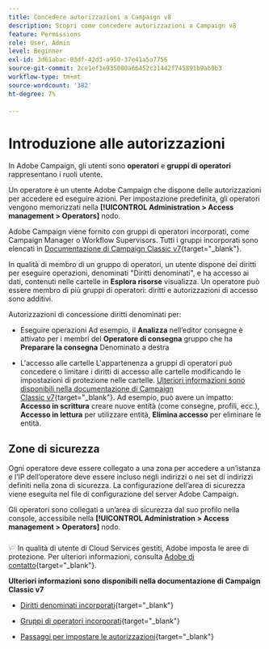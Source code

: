 ```yaml
---
title: Concedere autorizzazioni a Campaign v8
description: Scopri come concedere autorizzazioni a Campaign v8
feature: Permissions
role: User, Admin
level: Beginner
exl-id: 3d61abac-03df-42d3-a950-37e41a5a7756
source-git-commit: 2ce1ef1e935080a66452c31442f745891b9ab9b3
workflow-type: tm+mt
source-wordcount: '382'
ht-degree: 7%

---
```


# Introduzione alle autorizzazioni

In Adobe Campaign, gli utenti sono **operatori** e **gruppi di operatori** rappresentano i ruoli utente.

Un operatore è un utente Adobe Campaign che dispone delle autorizzazioni per accedere ed eseguire azioni. Per impostazione predefinita, gli operatori vengono memorizzati nella **[!UICONTROL Administration > Access management > Operators]** nodo.

Adobe Campaign viene fornito con gruppi di operatori incorporati, come Campaign Manager o Workflow Supervisors. Tutti i gruppi incorporati sono elencati in [Documentazione di Campaign Classic v7](https://experienceleague.adobe.com/docs/campaign-classic/using/getting-started/permissions/access-management-groups.html?lang=en#default-groups){target=&quot;_blank&quot;}.

In qualità di membro di un gruppo di operatori, un utente dispone dei diritti per eseguire operazioni, denominati &quot;Diritti denominati&quot;, e ha accesso ai dati, contenuti nelle cartelle in **Esplora risorse** visualizza. Un operatore può essere membro di più gruppi di operatori: diritti e autorizzazioni di accesso sono additivi.

Autorizzazioni di concessione diritti denominati per:

* Eseguire operazioni Ad esempio, il **Analizza** nell’editor consegne è attivato per i membri del **Operatore di consegna** gruppo che ha **Preparare la consegna** Denominato a destra

* L&#39;accesso alle cartelle L&#39;appartenenza a gruppi di operatori può concedere o limitare i diritti di accesso alle cartelle modificando le impostazioni di protezione nelle cartelle. [Ulteriori informazioni sono disponibili nella documentazione di Campaign Classic v7](https://experienceleague.adobe.com/docs/campaign-classic/using/getting-started/permissions/access-management-folders.html?lang=en#permissions-on-a-folder){target=&quot;_blank&quot;}. Ad esempio, può avere un impatto: **Accesso in scrittura** creare nuove entità (come consegne, profili, ecc.), **Accesso in lettura** per utilizzare entità, **Elimina accesso** per eliminare le entità.

## Zone di sicurezza

Ogni operatore deve essere collegato a una zona per accedere a un’istanza e l’IP dell’operatore deve essere incluso negli indirizzi o nei set di indirizzi definiti nella zona di sicurezza. La configurazione dell’area di sicurezza viene eseguita nel file di configurazione del server Adobe Campaign.

Gli operatori sono collegati a un’area di sicurezza dal suo profilo nella console, accessibile nella **[!UICONTROL Administration > Access management > Operators]** nodo.

![](../assets/do-not-localize/speech.png)  In qualità di utente di Cloud Services gestiti, Adobe imposta le aree di protezione. Per ulteriori informazioni, consulta [Adobe di contatto](https://helpx.adobe.com/it/enterprise/admin-guide.html/enterprise/using/support-for-experience-cloud.ug.html){target=&quot;_blank&quot;}.

**Ulteriori informazioni sono disponibili nella documentazione di Campaign Classic v7**

* [Diritti denominati incorporati](https://experienceleague.adobe.com/docs/campaign-classic/using/getting-started/permissions/access-management-named-rights.html){target=&quot;_blank&quot;}

* [Gruppi di operatori incorporati](https://experienceleague.adobe.com/docs/campaign-classic/using/getting-started/permissions/access-management-groups.html?lang=en#default-groups){target=&quot;_blank&quot;}

* [Passaggi per impostare le autorizzazioni](https://experienceleague.adobe.com/docs/campaign-classic/using/getting-started/permissions/access-management.html){target=&quot;_blank&quot;}
